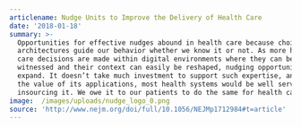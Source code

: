 ```yaml
---
articlename: Nudge Units to Improve the Delivery of Health Care
date: '2018-01-18'
summary: >-
  Opportunities for effective nudges abound in health care because choice
  architectures guide our behavior whether we know it or not. As more health
  care decisions are made within digital environments where they can be
  witnessed and their context can easily be reshaped, nudging opportunities
  expand. It doesn’t take much investment to support such expertise, and given
  the value of its applications, most health systems would be well served by
  insourcing it. We owe it to our patients to do the same for health care.
image:  /images/uploads/nudge_logo_0.png
source: 'http://www.nejm.org/doi/full/10.1056/NEJMp1712984#t=article'
---
```


